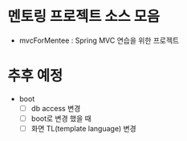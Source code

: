 # 멘토링 프로젝트 소스 모음

- mvcForMentee : Spring MVC 연습을 위한 프로젝트

# 추후 예정

- boot
  - [ ] db access 변경
  - [ ] boot로 변경 했을 때
  - [ ] 화면 TL(template language) 변경